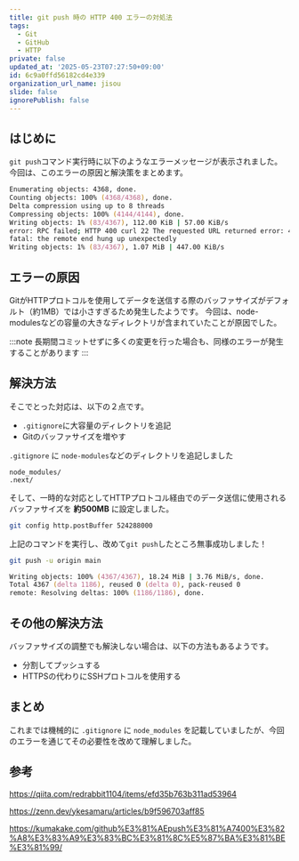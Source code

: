 ```yaml
---
title: git push 時の HTTP 400 エラーの対処法
tags:
  - Git
  - GitHub
  - HTTP
private: false
updated_at: '2025-05-23T07:27:50+09:00'
id: 6c9a0ffd56182cd4e339
organization_url_name: jisou
slide: false
ignorePublish: false
---
```

## はじめに
`git push`コマンド実行時に以下のようなエラーメッセージが表示されました。今回は、このエラーの原因と解決策をまとめます。

```zsh
Enumerating objects: 4368, done.
Counting objects: 100% (4368/4368), done.
Delta compression using up to 8 threads
Compressing objects: 100% (4144/4144), done.
Writing objects: 1% (83/4367), 112.00 KiB | 57.00 KiB/s
error: RPC failed; HTTP 400 curl 22 The requested URL returned error: 400
fatal: the remote end hung up unexpectedly
Writing objects: 1% (83/4367), 1.07 MiB | 447.00 KiB/s
```


## エラーの原因
GitがHTTPプロトコルを使用してデータを送信する際のバッファサイズがデフォルト（約1MB）では小さすぎるため発生したようです。
今回は、node-modulesなどの容量の大きなディレクトリが含まれていたことが原因でした。

:::note 
長期間コミットせずに多くの変更を行った場合も、同様のエラーが発生することがあります
:::

## 解決方法
そこでとった対応は、以下の２点です。
- `.gitignore`に大容量のディレクトリを追記
- Gitのバッファサイズを増やす

`.gitignore` に `node-modules`などのディレクトリを追記しました
```.gitignore
node_modules/
.next/
```

そして、一時的な対応としてHTTPプロトコル経由でのデータ送信に使用されるバッファサイズを <strong>約500MB</strong> に設定しました。
```zsh
git config http.postBuffer 524288000
```

上記のコマンドを実行し、改めて`git push`したところ無事成功しました！

```zsh
git push -u origin main

Writing objects: 100% (4367/4367), 18.24 MiB | 3.76 MiB/s, done.
Total 4367 (delta 1186), reused 0 (delta 0), pack-reused 0
remote: Resolving deltas: 100% (1186/1186), done.
```

## その他の解決方法
バッファサイズの調整でも解決しない場合は、以下の方法もあるようです。

- 分割してプッシュする
- HTTPSの代わりにSSHプロトコルを使用する

## まとめ
これまでは機械的に `.gitignore` に `node_modules` を記載していましたが、今回のエラーを通じてその必要性を改めて理解しました。


## 参考

https://qiita.com/redrabbit1104/items/efd35b763b311ad53964

https://zenn.dev/ykesamaru/articles/b9f596703aff85

https://kumakake.com/github%E3%81%AEpush%E3%81%A7400%E3%82%A8%E3%83%A9%E3%83%BC%E3%81%8C%E5%87%BA%E3%81%BE%E3%81%99/
